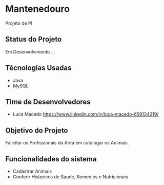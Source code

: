 # Mantenedouro
Projeto de PI

## Status do Projeto
Em Desenvolvimento ...

## Técnologias Usadas
- Java
- MySQL

## Time de Desenvolvedores
- Luca Macedo https://www.linkedin.com/in/luca-macedo-659124219/

## Objetivo do Projeto
Falicitar os Profissionais da Area em catalogar os Animais.

## Funcionalidades do sistema 
- Cadastrar Animais
- Conferir Historicos de Saude, Remedios e Nutricionais
